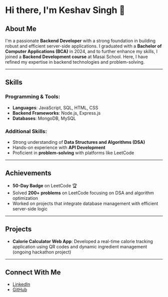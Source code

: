 # Hi there, I'm Keshav Singh 👋

## About Me

I'm a passionate **Backend Developer** with a strong foundation in building robust and efficient server-side applications. I graduated with a **Bachelor of Computer Applications (BCA)** in 2024, and to further enhance my skills, I joined a **Backend Development course** at Masai School. Here, I have refined my expertise in backend technologies and problem-solving.

---

## Skills

### Programming & Tools:
- **Languages**: JavaScript, SQL, HTML, CSS
- **Backend Frameworks**: Node.js, Express.js
- **Databases**: MongoDB, MySQL

### Additional Skills:
- Strong understanding of **Data Structures and Algorithms (DSA)**
- Hands-on experience with **API Development**
- Proficient in **problem-solving** with platforms like LeetCode

---

## Achievements

- **50-Day Badge** on LeetCode 🏆
- Solved **200+ problems** on LeetCode focusing on DSA and algorithm optimization
- Worked on projects that integrate database management with efficient server-side logic

---

## Projects

- **Calorie Calculator Web App**: Developed a real-time calorie tracking application using QR codes and dynamic ingredient management (ongoing hackathon project)

---

## Connect With Me

- [LinkedIn](https://www.linkedin.com/in/keshav-singh25)  
- [GitHub](https://github.com/keshavsingh4093)  
